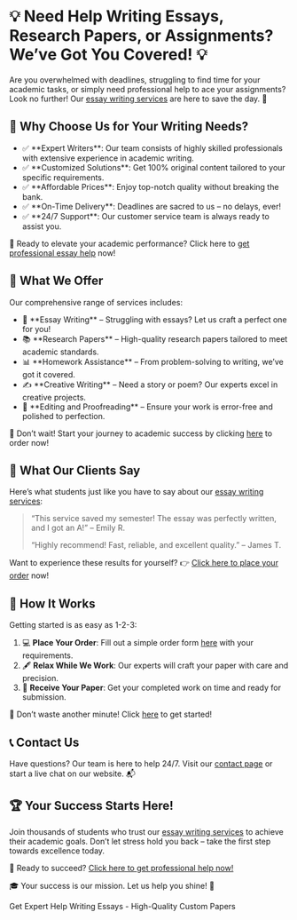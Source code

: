 <h1>💡 Need Help Writing Essays, Research Papers, or Assignments? We’ve Got You Covered! 💡</h1>

<p>Are you overwhelmed with deadlines, struggling to find time for your academic tasks, or simply need professional help to ace your assignments? Look no further! Our <a href="https://tinyurl.com/topessay?keyword=help+writing+essays">essay writing services</a> are here to save the day. 🌟</p>

<h2>🌟 Why Choose Us for Your Writing Needs?</h2>

<ul>
  <li>✅ **Expert Writers**: Our team consists of highly skilled professionals with extensive experience in academic writing.</li>
  <li>✅ **Customized Solutions**: Get 100% original content tailored to your specific requirements.</li>
  <li>✅ **Affordable Prices**: Enjoy top-notch quality without breaking the bank.</li>
  <li>✅ **On-Time Delivery**: Deadlines are sacred to us – no delays, ever!</li>
  <li>✅ **24/7 Support**: Our customer service team is always ready to assist you.</li>
</ul>

<p>🎯 Ready to elevate your academic performance? Click here to <a href="https://tinyurl.com/topessay?keyword=help+writing+essays">get professional essay help</a> now!</p>

<h2>📘 What We Offer</h2>

<p>Our comprehensive range of services includes:</p>

<ul>
  <li>📄 **Essay Writing** – Struggling with essays? Let us craft a perfect one for you!</li>
  <li>📚 **Research Papers** – High-quality research papers tailored to meet academic standards.</li>
  <li>📊 **Homework Assistance** – From problem-solving to writing, we’ve got it covered.</li>
  <li>✍️ **Creative Writing** – Need a story or poem? Our experts excel in creative projects.</li>
  <li>📖 **Editing and Proofreading** – Ensure your work is error-free and polished to perfection.</li>
</ul>

<p>🌟 Don’t wait! Start your journey to academic success by clicking <a href="https://tinyurl.com/topessay?keyword=help+writing+essays">here</a> to order now!</p>

<h2>💬 What Our Clients Say</h2>

<p>Here’s what students just like you have to say about our <a href="https://tinyurl.com/topessay?keyword=help+writing+essays">essay writing services</a>:</p>

<blockquote>
  <p>“This service saved my semester! The essay was perfectly written, and I got an A!” – Emily R.</p>
  <p>“Highly recommend! Fast, reliable, and excellent quality.” – James T.</p>
</blockquote>

<p>Want to experience these results for yourself? 👉 <a href="https://tinyurl.com/topessay?keyword=help+writing+essays">Click here to place your order</a> now!</p>

<h2>🚀 How It Works</h2>

<p>Getting started is as easy as 1-2-3:</p>

<ol>
  <li>💻 <strong>Place Your Order</strong>: Fill out a simple order form <a href="https://tinyurl.com/topessay?keyword=help+writing+essays">here</a> with your requirements.</li>
  <li>🖋️ <strong>Relax While We Work</strong>: Our experts will craft your paper with care and precision.</li>
  <li>📩 <strong>Receive Your Paper</strong>: Get your completed work on time and ready for submission.</li>
</ol>

<p>🎯 Don’t waste another minute! Click <a href="https://tinyurl.com/topessay?keyword=help+writing+essays">here</a> to get started!</p>

<h2>📞 Contact Us</h2>

<p>Have questions? Our team is here to help 24/7. Visit our <a href="https://tinyurl.com/topessay?keyword=help+writing+essays">contact page</a> or start a live chat on our website. 📬</p>

<h2>🏆 Your Success Starts Here!</h2>

<p>Join thousands of students who trust our <a href="https://tinyurl.com/topessay?keyword=help+writing+essays">essay writing services</a> to achieve their academic goals. Don’t let stress hold you back – take the first step towards excellence today.</p>

<p>🔗 Ready to succeed? <a href="https://tinyurl.com/topessay?keyword=help+writing+essays">Click here to get professional help now!</a></p>

<p>🎓 Your success is our mission. Let us help you shine! 🌟</p>
Get Expert Help Writing Essays - High-Quality Custom Papers
